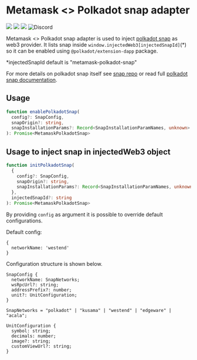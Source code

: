 # Metamask <> Polkadot snap adapter
![](https://github.com/chainsafe/metamask-snap-polkadot/workflows/ci/badge.svg)
![](https://img.shields.io/github/license/chainsafe/metamask-snap-polkadot)
![](https://img.shields.io/badge/yarn-%3E%3D1.17.0-orange.svg?style=flat-square)
![Discord](https://img.shields.io/discord/608204864593461248?color=blue&label=Discord&logo=discord)

Metamask <> Polkadot snap adapter is used to inject [polkadot snap](https://github.com/chainsafe/metamask-snap-polkadot) as web3 provider. It lists snap inside `window.injectedWeb3[injectedSnapId]`(*) so it can be enabled using `@polkadot/extension-dapp` package.  

*injectedSnapId default is "metamask-polkadot-snap"

For more details on polkadot snap itself see [snap repo](https://github.com/chainsafe/metamask-snap-polkadot) or read full [polkadot snap documentation](https://github.com/chainsafe/metamask-snap-polkadot/wiki).

## Usage

```typescript
function enablePolkadotSnap(
  config?: SnapConfig,
  snapOrigin?: string,
  snapInstallationParams?: Record<SnapInstallationParamNames, unknown> = {}
): Promise<MetamaskPolkadotSnap>
```

## Usage to inject snap in injectedWeb3 object

```typescript
function initPolkadotSnap(
  {
    config?: SnapConfig,
    snapOrigin?: string,
    snapInstallationParams?: Record<SnapInstallationParamNames, unknown> = {}
  },
  injectedSnapId?: string
): Promise<MetamaskPolkadotSnap>
```

By providing `config` as argument it is possible to override default configurations.

Default config:
```
{
  networkName: 'westend'
}
```

Configuration structure is shown below.

```
SnapConfig {
  networkName: SnapNetworks;
  wsRpcUrl?: string;
  addressPrefix?: number;
  unit?: UnitConfiguration;
}

SnapNetworks = "polkadot" | "kusama" | "westend" | "edgeware" | "acala";

UnitConfiguration {
  symbol: string;
  decimals: number;
  image?: string;
  customViewUrl?: string;
}
```
